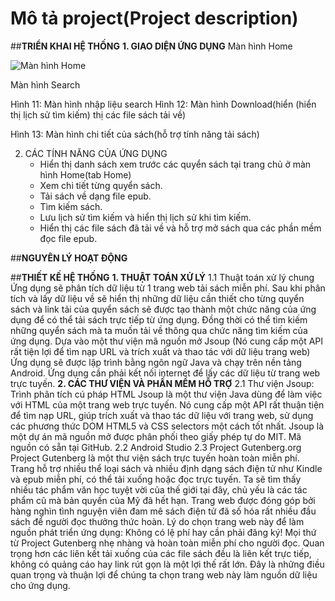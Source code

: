 # Mô tả project(Project description)
##**TRIỂN KHAI HỆ THỐNG**
**1. GIAO DIỆN ỨNG DỤNG**
	    Màn hình Home 			      

![Màn hình Home](https://lh3.googleusercontent.com/d/[1ZO5gvN0fUtjfvK0RKLpKCllwfRr8W-ZZ])

Màn hình Search




Hình 11: Màn hình nhập liệu search		Hình 12: Màn hình Download(hiển (hiển thị lịch sử tìm kiếm)				thị các file sách tải về)





			
Hình 13: Màn hình chi tiết của sách(hỗ trợ tính năng tải sách)




2. CÁC TÍNH NĂNG CỦA ỨNG DỤNG
	- Hiển thị danh sách xem trước các quyển sách tại trang chủ ở màn hình Home(tab Home)
	- Xem chi tiết từng quyển sách.
	- Tải sách về dạng file epub.
	- Tìm kiếm sách.
	- Lưu lịch sử tìm kiếm và hiển thị lịch sử khi tìm kiếm.
	- Hiển thị các file sách đã tải về và hỗ trợ mở sách qua các phần mềm đọc file epub.
  
##**NGUYÊN LÝ HOẠT ĐỘNG**


##**THIẾT KẾ HỆ THỐNG**
**1. THUẬT TOÁN XỬ LÝ**
	1.1 Thuật toán xử lý chung
	Ứng dụng sẽ phân tích dữ liệu từ 1 trang web tải sách miễn phí. Sau khi phân tích và lấy dữ liệu về sẽ hiển thị những dữ liệu cần thiết cho từng quyển sách và link tải của quyển sách sẽ được tạo thành một chức năng của ứng dụng để có thể tải sách trực tiếp từ ứng dụng. Đồng thời có thể tìm kiếm những quyển sách mà ta muốn tải về thông qua chức năng tìm kiếm của ứng dụng.
Dựa vào một thư viện mã nguồn mở Jsoup (Nó cung cấp một API rất tiện lợi để tìm nạp URL và trích xuất và thao tác với dữ liệu trang web)
Ứng dụng sẽ được lập trình bằng ngôn ngữ Java và chạy trên nền tảng Android.
Ứng dụng cần phải kết nối internet để lấy các dữ liệu từ trang web trực tuyến.
**2. CÁC THƯ VIỆN VÀ PHẦN MỀM HỖ TRỢ**
	2.1 Thư viện Jsoup: Trình phân tích cú pháp HTML
	Jsoup là một thư viện Java dùng để làm việc với HTML của một trang web trực tuyến. Nó cung cấp một API rất thuận tiện để tìm nạp URL, giúp trích xuất và thao tác dữ liệu với trang web, sử dụng các phương thức DOM HTML5 và CSS selectors một cách tốt nhất.
	Jsoup là một dự án mã nguồn mở được phân phối theo giấy phép tự do MIT. Mã nguồn có sẵn tại GitHub.
	2.2 Android Studio
	2.3 Project Gutenberg.org
	Project Gutenberg là một thư viện sách trực tuyến hoàn toàn miễn phí. Trang hỗ trợ nhiều thể loại sách và nhiều định dạng sách điện tử như Kindle và epub miễn phí, có thể tải xuống hoặc đọc trực tuyến. Ta sẽ tìm thấy nhiều tác phẩm văn học tuyệt vời của thế giới tại đây, chủ yếu là các tác phẩm cũ mà bản quyền của Mỹ đã hết hạn. Trang web được đóng góp bởi hàng nghìn tình nguyện viên đam mê  sách điện tử đã số hóa rất nhiều đầu sách để người đọc thưởng thức hoàn.
	Lý do chọn trang web này để làm nguồn phát triển ứng dụng:
	Không có lệ phí hay cần phải đăng ký! Mọi thứ từ Project Gutenberg nhẹ nhàng và hoàn toàn miễn phí cho người đọc. Quan trọng hơn các liên kết tải xuống của các file sách đều là liên kết trực tiếp, không có quảng cáo hay link rút gọn là một lợi thế rất lớn. Đây là những điều quan trọng và thuận lợi để chúng ta chọn trang web này làm nguồn dữ liệu cho ứng dụng.


